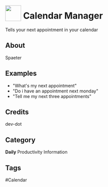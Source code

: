 # <img src="https://raw.githack.com/FortAwesome/Font-Awesome/master/svgs/solid/calendar-check.svg" card_color="#22A7F0" width="50" height="50" style="vertical-align:bottom"/> Calendar Manager
Tells your next appointment in your calendar

## About
Spaeter

## Examples
* "What's my next appointment"
* "Do i have an appointment next monday"
* "Tell me my next three appointments"

## Credits
dev-dot

## Category
**Daily**
Productivity
Information

## Tags
#Calendar

